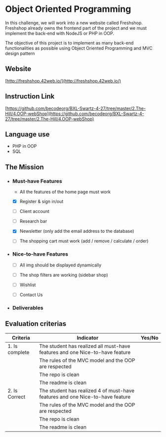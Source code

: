 # Object Oriented Programming
In this challenge, we will work into a new website called Freshshop. Freshshop already owns the frontend part of the project and we must implement the back-end with NodeJS or PHP in OOP.

The objective of this project is to implement as many back-end functionalities as possible using Object Oriented Programming and MVC design pattern
## Website
[http://freshshop.42web.io/](http://freshshop.42web.io/)

## Instruction Link
[https://github.com/becodeorg/BXL-Swartz-4-27/tree/master/2.The-Hill/4.OOP-webShop](https://github.com/becodeorg/BXL-Swartz-4-27/tree/master/2.The-Hill/4.OOP-webShop)

## Language use
 - PHP in OOP 
 - SQL

## The Mission
 - ### Must-have Features
    - All the features of the home page must work
  
    - [x] Register & sign in/out

    - [ ] Client account

    - [ ] Research bar

    - [x] Newsletter (only add the email address to the database)
  
    - [ ] The shopping cart must work (add / remove / calculate / order) 
  
 - ### Nice-to-have Features
    - [ ] All img should be displayed dynamically
  
    - [ ] The shop filters are working (sidebar shop)
  
    - [ ] Wishlist
  
    - [ ] Contact Us
  
 - ### Deliverables

## Evaluation criterias
| Criteria       | Indicator                                                    | Yes/No |
| -------------- | ------------------------------------------------------------ | ------ |
| 1. Is complete | The student has realized all must-have features and one Nice-to-have feature |        |
|                | The rules of the MVC model and the OOP are respected         |        |
|                | The repo is clean                                            |        |
|                | The readme is clean                                          |        |
| 2. Is Correct  | The student has realized 4 of must-have features and one Nice-to-have feature |        |
|                | The rules of the MVC model and the OOP are respected         |        |
|                | The repo is clean                                            |        |
|                | The readme is clean                                          |        |

